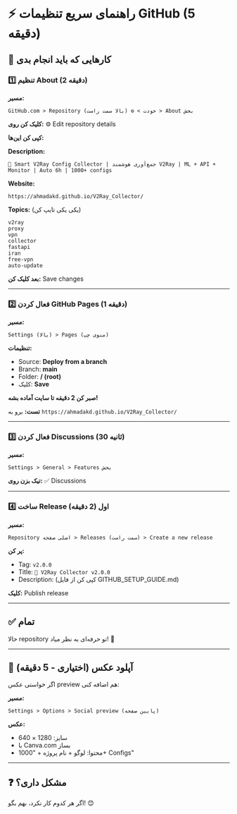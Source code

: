 # ⚡ راهنمای سریع تنظیمات GitHub (5 دقیقه)

## 🎯 کارهایی که باید انجام بدی

### 1️⃣ تنظیم About (2 دقیقه)

**مسیر:**

```
GitHub.com > Repository خودت > ⚙️ (بالا سمت راست) > About بخش
```

**کلیک کن روی:** ⚙️ Edit repository details

**کپی کن این‌ها:**

**Description:**

```
🚀 Smart V2Ray Config Collector | جمع‌آوری هوشمند V2Ray | ML + API + Monitor | Auto 6h | 1000+ configs
```

**Website:**

```
https://ahmadakd.github.io/V2Ray_Collector/
```

**Topics:** (یکی یکی تایپ کن)

```
v2ray
proxy
vpn
collector
fastapi
iran
free-vpn
auto-update
```

**بعد کلیک کن:** Save changes

---

### 2️⃣ فعال کردن GitHub Pages (1 دقیقه)

**مسیر:**

```
Settings (بالا) > Pages (منوی چپ)
```

**تنظیمات:**

- Source: **Deploy from a branch**
- Branch: **main**
- Folder: **/ (root)**
- کلیک: **Save**

**صبر کن 2 دقیقه تا سایت آماده بشه!**

**تست:** برو به `https://ahmadakd.github.io/V2Ray_Collector/`

---

### 3️⃣ فعال کردن Discussions (30 ثانیه)

**مسیر:**

```
Settings > General > Features بخش
```

**تیک بزن روی:** ✅ Discussions

---

### 4️⃣ ساخت Release اول (2 دقیقه)

**مسیر:**

```
Repository اصلی صفحه > Releases (سمت راست) > Create a new release
```

**پر کن:**

- Tag: `v2.0.0`
- Title: `🚀 V2Ray Collector v2.0.0`
- Description: (کپی کن از فایل GITHUB_SETUP_GUIDE.md)

**کلیک:** Publish release

---

## ✅ تمام

حالا repository تو حرفه‌ای به نظر میاد! 🎉

---

## 📸 آپلود عکس (اختیاری - 5 دقیقه)

اگر خواستی عکس preview هم اضافه کنی:

**مسیر:**

```
Settings > Options > Social preview (پایین صفحه)
```

**عکس:**

- سایز: 1280 × 640
- با Canva.com بساز
- محتوا: لوگو + نام پروژه + "1000+ Configs"

---

## ❓ مشکل داری؟

اگر هر کدوم کار نکرد، بهم بگو! 😊
